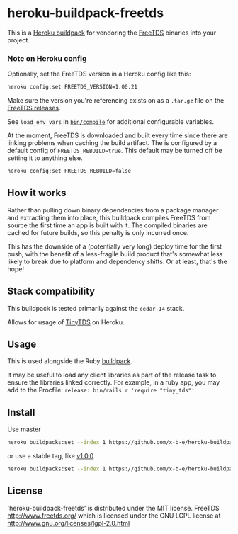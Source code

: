 heroku-buildpack-freetds
=================================

This is a [Heroku buildpack](http://devcenter.heroku.com/articles/buildpacks) for vendoring
the [FreeTDS](http://www.freetds.org/) binaries into your project.

### Note on Heroku config

Optionally, set the FreeTDS version in a Heroku config like this:

```bash
heroku config:set FREETDS_VERSION=1.00.21
```

Make sure the version you're referencing exists on as a `.tar.gz` file on the [FreeTDS releases](ftp://ftp.freetds.org/pub/freetds/stable/).

See `load_env_vars` in [`bin/compile`](bin/compile) for additional configurable variables.

At the moment, FreeTDS is downloaded and built every time since there are linking problems when caching the build artifact.
The is configured by a default config of `FREETDS_REBUILD=true`.  This default may be turned off be setting it to anything else.

```bash
heroku config:set FREETDS_REBUILD=false
```

## How it works

Rather than pulling down binary dependencies from a package manager and extracting them into place,
this buildpack compiles FreeTDS from source the first time an app is built with it.
The compiled binaries are cached for future builds, so this penalty is only incurred once.

This has the downside of a (potentially very long) deploy time for the first push,
with the benefit of a less-fragile build product that's somewhat less likely to break due to platform and dependency shifts.
Or at least, that's the hope!

## Stack compatibility

This buildpack is tested primarily against the `cedar-14` stack.

Allows for usage of [TinyTDS](https://github.com/rails-sqlserver/tiny_tds) on Heroku.

## Usage

This is used alongside the Ruby [buildpack](https://github.com/heroku/heroku-buildpack-ruby).

It may be useful to load any client libraries as part of the release task to ensure the libraries
linked correctly. For example, in a ruby app, you may add to the Procfile: `release: bin/rails r 'require "tiny_tds"'`

## Install

Use master

```bash
heroku buildpacks:set --index 1 https://github.com/x-b-e/heroku-buildpack-freetds
```

or use a stable tag, like [v1.0.0](https://github.com/x-b-e/heroku-buildpack-freetds/tree/v1.0.0)

```bash
heroku buildpacks:set --index 1 https://github.com/x-b-e/heroku-buildpack-freetds#v1.0.0
```

License
-------

'heroku-buildpack-freetds' is distributed under the MIT license.
FreeTDS http://www.freetds.org/ which is licensed under the GNU LGPL license at http://www.gnu.org/licenses/lgpl-2.0.html
